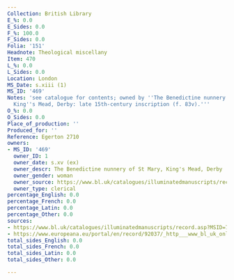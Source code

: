 ```yaml
---
Collection: British Library
E_%: 0.0
E_Sides: 0.0
F_%: 100.0
F_Sides: 0.0
Folia: '151'
Headnote: Theological miscellany
Item: 470
L_%: 0.0
L_Sides: 0.0
Location: London
MS_Date: s.xiii (1)
MS_ID: '469'
Notes: 'see catalogue for contents; owned by ''The Benedictine nunnery of St Mary,
  King''s Mead, Derby: late 15th-century inscription (f. 83v).'''
O_%: 0.0
O_Sides: 0.0
Place_of_production: ''
Produced_for: ''
Reference: Egerton 2710
owners:
- MS_ID: '469'
  owner_ID: 1
  owner_date: s.xv (ex)
  owner_descr: The Benedictine nunnery of St Mary, King's Mead, Derby
  owner_gender: woman
  owner_source: https://www.bl.uk/catalogues/illuminatedmanuscripts/record.asp?MSID=7578&CollID=28&NStart=2710
  owner_type: clerical
percentage_English: 0.0
percentage_French: 0.0
percentage_Latin: 0.0
percentage_Other: 0.0
sources:
- https://www.bl.uk/catalogues/illuminatedmanuscripts/record.asp?MSID=7578&CollID=28&NStart=2710
- https://www.europeana.eu/portal/en/record/92037/_http___www_bl_uk_onlinegallery_onlineex_illmanus_egermanucoll_o_zoomify75685_html.html
total_sides_English: 0.0
total_sides_French: 0.0
total_sides_Latin: 0.0
total_sides_Other: 0.0

---
```

